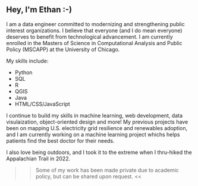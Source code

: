 ## Hey, I'm Ethan :-)

I am a data engineer committed to modernizing and strengthening public interest organizations. I believe that everyone (and I do mean everyone) deserves to benefit from technological advancement. I am currently enrolled in the Masters of Science in Computational Analysis and Public Policy (MSCAPP) at the University of Chicago. 

My skills include:
  - Python
  - SQL
  - R
  - QGIS
  - Java
  - HTML/CSS/JavaScript

I continue to build my skills in machine learning, web development, data visulaization, object-oriented design and more! My previous projects have been on mapping U.S. electricity grid resilience and renewables adoption, and I am currently working on a machine learning project whichs helps patients find the best doctor for their needs.

I also love being outdoors, and I took it to the extreme when I thru-hiked the Appalachian Trail in 2022.

>> Some of my work has been made private due to academic policy, but can be shared upon request. <<
<!--
**ethan1evans/ethan1evans** is a ✨ _special_ ✨ repository because its `README.md` (this file) appears on your GitHub profile.

Here are some ideas to get you started:

- 🔭 I’m currently working on ...
- 🌱 I’m currently learning ...
- 👯 I’m looking to collaborate on ...
- 🤔 I’m looking for help with ...
- 💬 Ask me about ...
- 📫 How to reach me: ...
- 😄 Pronouns: ...
- ⚡ Fun fact: ...
-->
